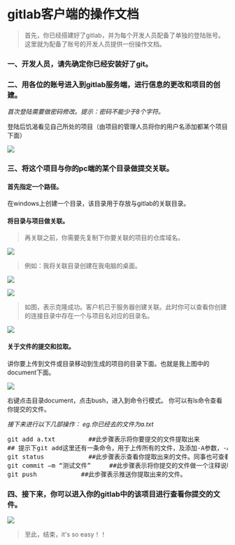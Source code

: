 # gitlab客户端的操作文档

> 首先，你已经搭建好了gitlab，并为每个开发人员配备了单独的登陆账号。
> 这里就为配备了账号的开发人员提供一份操作文档。

### 一、开发人员，请先确定你已经安装好了git。

### 二、用各位的账号进入到gitlab服务端，进行信息的更改和项目的创建。

  *首次登陆需要做密码修改。提示：密码不能少于8个字符。*

登陆后饥渴看见自己所处的项目（由项目的管理人员将你的用户名添加都某个项目下面）

![](http://p1.bqimg.com/567571/253d8706a30a3d9c.png)

### 三、将这个项目与你的pc端的某个目录做提交关联。

#### 首先指定一个路径。

在windows上创建一个目录，该目录用于存放与gitlab的关联目录。

#### 将目录与项目做关联。

> 再关联之前，你需要先复制下你要关联的项目的仓库域名。

![](http://p1.bqimg.com/567571/ea925e5a365d6024.png)

> 例如：我将关联目录创建在我电脑的桌面。

![](http://p1.bqimg.com/567571/136285809fed1165.png)

![](http://p1.bqimg.com/567571/e187e14f5dfe0a94.png)

> 如图，表示克隆成功。客户机已于服务器创建关联。此时你可以查看你创建的连接目录中存在一个与项目名对应的目录名。

![](http://p1.bqimg.com/567571/894ae4a66e5119c1.png)

#### 关于文件的提交和拉取。

讲你要上传到文件或目录移动到生成的项目的目录下面。也就是我上图中的document下面。

![](http://p1.bqimg.com/567571/2127ed6e58a0500d.png)

右键点击目录document，点击bush，进入到命令行模式。
你可以有ls命令查看你提交的文件。

 *接下来进行以下几部操作：
eg.你已经去的文件为a.txt*

<pre>
git add a.txt         ##此步骤表示将你要提交的文件提取出来
## 提示下git add这里还有一条命令，用于上传所有的文件，及添加-A参数，-A = -all
git status	          ##此步骤表示查看你提取出来的文件。同事也可查看你所在git分支的状态。
git commit –m “测试文件”     ##此步骤表示将你提交的文件做一个注释说明，可使用汉字。
git push            ##此步骤表示推送你提取出来的文件。
</pre>

### 四、接下来，你可以进入你的gitlab中的该项目进行查看你提交的文件。

![](http://p1.bqimg.com/567571/71f36f65c2c31950.png)

> 至此，结束，it's so easy！！